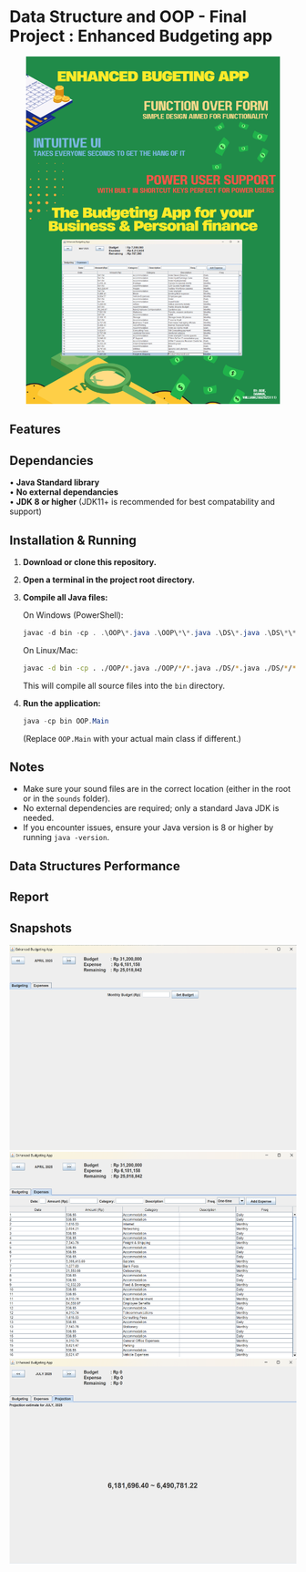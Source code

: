 # Data Structure and OOP - Final Project : Enhanced Budgeting app

<p align="center">
    <img src="report and resources/poster.png" alt="clone code snippet" width="445.5" height="610">
</p>

## Features
## Dependancies
• **Java Standard library**
<br>
• **No external dependancies**
<br>
• **JDK 8 or higher** (JDK11+ is recommended for best compatability and support)

## Installation & Running

1. **Download or clone this repository.**

2. **Open a terminal in the project root directory.**

3. **Compile all Java files:**
   
   On Windows (PowerShell):
   ```powershell
   javac -d bin -cp . .\OOP\*.java .\OOP\*\*.java .\DS\*.java .\DS\*\*.java .\ExpenseBuilder\*.java
   ```
   On Linux/Mac:
   ```bash
   javac -d bin -cp . ./OOP/*.java ./OOP/*/*.java ./DS/*.java ./DS/*/*.java ./ExpenseBuilder/*.java
   ```
   This will compile all source files into the `bin` directory.

4. **Run the application:**
   
   ```powershell
   java -cp bin OOP.Main
   ```
   (Replace `OOP.Main` with your actual main class if different.)

## Notes
- Make sure your sound files are in the correct location (either in the root or in the `sounds` folder).
- No external dependencies are required; only a standard Java JDK is needed.
- If you encounter issues, ensure your Java version is 8 or higher by running `java -version`.

## Data Structures Performance
## Report
## Snapshots
<p align="center">
    <img src="report and resources/snap1.png" alt="clone code snippet" width="540" height="360">
    <img src="report and resources/snap2.png" alt="clone code snippet" width="540" height="360">
    <img src="report and resources/snap3.png" alt="clone code snippet" width="540" height="360">
</p>